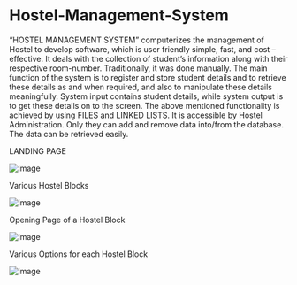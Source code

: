 # Hostel-Management-System

“HOSTEL MANAGEMENT SYSTEM” computerizes the management of Hostel to develop software, which is user friendly simple, fast, and cost – effective. It deals with the collection of student’s information along with their respective room-number. Traditionally, it was done manually. The main function of the system is to register and store student details and to retrieve these details as and when required, and also to manipulate these details meaningfully. System input contains student details, while system output is to get these details on to the screen. The above mentioned functionality is achieved by using FILES and LINKED LISTS. It is accessible by Hostel Administration. Only they can add and remove data into/from the database. The data can be retrieved easily.

LANDING PAGE

![image](https://user-images.githubusercontent.com/86514643/182146709-e0fdf8b4-8f45-4c6e-ab77-93489d3d685e.png)

Various Hostel Blocks

![image](https://user-images.githubusercontent.com/86514643/182146842-03301648-74f8-476a-95c8-81964ab4812f.png)

Opening Page of a Hostel Block

![image](https://user-images.githubusercontent.com/86514643/182147097-708616d3-71df-4989-a380-f21572a337b1.png)

Various Options for each Hostel Block

![image](https://user-images.githubusercontent.com/86514643/182147485-41e8a4c7-4b6d-4914-a894-5d0852111b0a.png)
